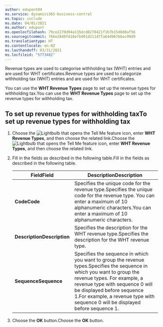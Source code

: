 ```yaml
---
author: edupont04
ms.service: dynamics365-business-central
ms.topic: include
ms.date: 04/01/2021
ms.author: edupont
ms.openlocfilehash: 79ce2270d94a135dcd8278421f1b7b15d8d8af56
ms.sourcegitcommit: 766e2840fd16efb901d211d7fa64d96766ac99d9
ms.translationtype: HT
ms.contentlocale: en-NZ
ms.lasthandoff: 03/31/2021
ms.locfileid: "5773482"
---
```

<span data-ttu-id="ca419-101">Revenue types are used to categorise withholding tax (WHT) entries and are used for WHT certificates.</span><span class="sxs-lookup"><span data-stu-id="ca419-101">Revenue types are used to categorize withholding tax (WHT) entries and are used for WHT certificates.</span></span>  

<span data-ttu-id="ca419-102">You can use the **WHT Revenue Types** page to set up the revenue types for withholding tax.</span><span class="sxs-lookup"><span data-stu-id="ca419-102">You can use the **WHT Revenue Types** page to set up the revenue types for withholding tax.</span></span>  

## <a name="to-set-up-revenue-types-for-withholding-tax"></a><span data-ttu-id="ca419-103">To set up revenue types for withholding tax</span><span class="sxs-lookup"><span data-stu-id="ca419-103">To set up revenue types for withholding tax</span></span>  

1. <span data-ttu-id="ca419-104">Choose the ![Lightbulb that opens the Tell Me feature](../../../media/ui-search/search_small.png "Tell me what you want to do") icon, enter **WHT Revenue Types**, and then choose the related link.</span><span class="sxs-lookup"><span data-stu-id="ca419-104">Choose the ![Lightbulb that opens the Tell Me feature](../../../media/ui-search/search_small.png "Tell me what you want to do") icon, enter **WHT Revenue Types**, and then choose the related link.</span></span>  
2. <span data-ttu-id="ca419-105">Fill in the fields as described in the following table.</span><span class="sxs-lookup"><span data-stu-id="ca419-105">Fill in the fields as described in the following table.</span></span>  

    |<span data-ttu-id="ca419-106">Field</span><span class="sxs-lookup"><span data-stu-id="ca419-106">Field</span></span>|<span data-ttu-id="ca419-107">Description</span><span class="sxs-lookup"><span data-stu-id="ca419-107">Description</span></span>|  
    |---------------------------------|---------------------------------------|  
    |<span data-ttu-id="ca419-108">**Code**</span><span class="sxs-lookup"><span data-stu-id="ca419-108">**Code**</span></span>|<span data-ttu-id="ca419-109">Specifies the unique code for the revenue type.</span><span class="sxs-lookup"><span data-stu-id="ca419-109">Specifies the unique code for the revenue type.</span></span> <span data-ttu-id="ca419-110">You can enter a maximum of 10 alphanumeric characters.</span><span class="sxs-lookup"><span data-stu-id="ca419-110">You can enter a maximum of 10 alphanumeric characters.</span></span>|  
    |<span data-ttu-id="ca419-111">**Description**</span><span class="sxs-lookup"><span data-stu-id="ca419-111">**Description**</span></span>|<span data-ttu-id="ca419-112">Specifies the description for the WHT revenue type.</span><span class="sxs-lookup"><span data-stu-id="ca419-112">Specifies the description for the WHT revenue type.</span></span>|  
    |<span data-ttu-id="ca419-113">**Sequence**</span><span class="sxs-lookup"><span data-stu-id="ca419-113">**Sequence**</span></span>|<span data-ttu-id="ca419-114">Specifies the sequence in which you want to group the revenue types.</span><span class="sxs-lookup"><span data-stu-id="ca419-114">Specifies the sequence in which you want to group the revenue types.</span></span> <span data-ttu-id="ca419-115">For example, a revenue type with sequence 0 will be displayed before sequence 1.</span><span class="sxs-lookup"><span data-stu-id="ca419-115">For example, a revenue type with sequence 0 will be displayed before sequence 1.</span></span>|  

3. <span data-ttu-id="ca419-116">Choose the **OK** button.</span><span class="sxs-lookup"><span data-stu-id="ca419-116">Choose the **OK** button.</span></span>  
